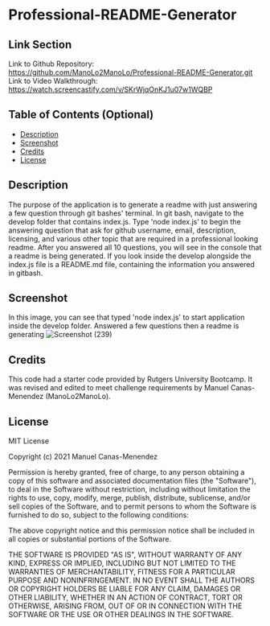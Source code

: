 # Professional-README-Generator

## Link Section
Link to Github Repository: https://github.com/ManoLo2ManoLo/Professional-README-Generator.git <br />
Link to Video Walkthrough: https://watch.screencastify.com/v/SKrWjqOnKJ1u07w1WQBP

## Table of Contents (Optional)
* [Description](#description)
* [Screenshot](#screenshot)
* [Credits](#credits)
* [License](#license)

## Description
The purpose of the application is to generate a readme with just answering a few question through git bashes' terminal. In git bash, navigate to the develop folder that contains index.js. Type 'node index.js' to begin the answering question that ask for github username, email, description, licensing, and various other topic that are required in a professional looking readme. After you answered all 10 questions, you will see in the console that a readme is being generated. If you look inside the develop alongside the index.js file is a README.md file, containing the information you answered in gitbash.

## Screenshot
In this image, you can see that typed 'node index.js' to start application inside the develop folder. Answered a few questions then a readme is generating
![Screenshot (239)](https://user-images.githubusercontent.com/88364269/138629027-a261c607-c36a-4914-8fbc-40f425e57655.png)

## Credits
This code had a starter code provided by Rutgers University Bootcamp.
It was revised and edited to meet challenge requirements by Manuel Canas-Menendez (ManoLo2ManoLo).

## License
MIT License

Copyright (c) 2021 Manuel Canas-Menendez

Permission is hereby granted, free of charge, to any person obtaining a copy
of this software and associated documentation files (the "Software"), to deal
in the Software without restriction, including without limitation the rights
to use, copy, modify, merge, publish, distribute, sublicense, and/or sell
copies of the Software, and to permit persons to whom the Software is
furnished to do so, subject to the following conditions:

The above copyright notice and this permission notice shall be included in all
copies or substantial portions of the Software.

THE SOFTWARE IS PROVIDED "AS IS", WITHOUT WARRANTY OF ANY KIND, EXPRESS OR
IMPLIED, INCLUDING BUT NOT LIMITED TO THE WARRANTIES OF MERCHANTABILITY,
FITNESS FOR A PARTICULAR PURPOSE AND NONINFRINGEMENT. IN NO EVENT SHALL THE
AUTHORS OR COPYRIGHT HOLDERS BE LIABLE FOR ANY CLAIM, DAMAGES OR OTHER
LIABILITY, WHETHER IN AN ACTION OF CONTRACT, TORT OR OTHERWISE, ARISING FROM,
OUT OF OR IN CONNECTION WITH THE SOFTWARE OR THE USE OR OTHER DEALINGS IN THE
SOFTWARE.
